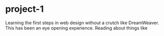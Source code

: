 project-1
=========

Learning the first steps in web design without a crutch like DreamWeaver. This has been an eye opening experience. Reading about things like 
